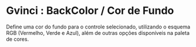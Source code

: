 # Gvinci : BackColor / Cor de Fundo

Define uma cor do fundo  para o controle selecionado, utilizando o esquema RGB \(Vermelho, Verde e Azul\), além de outras opções disponíveis na paleta de cores.

